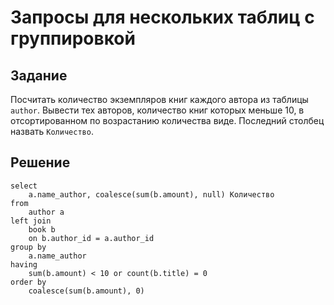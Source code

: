 # Запросы для нескольких таблиц с группировкой

## Задание

Посчитать количество экземпляров  книг каждого автора из таблицы `author`. Вывести тех авторов, количество книг которых меньше 10, в отсортированном по возрастанию количества виде. Последний столбец назвать `Количество`.

## Решение

```
select
    a.name_author, coalesce(sum(b.amount), null) Количество
from
    author a
left join
    book b
    on b.author_id = a.author_id
group by
    a.name_author
having
    sum(b.amount) < 10 or count(b.title) = 0
order by
    coalesce(sum(b.amount), 0)
```
